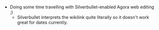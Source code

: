 - Doing some time travelling with Silverbullet-enabled Agora web editing ;)
  - Silverbullet interprets the wikilink quite literally so it doesn't work great for dates currently.